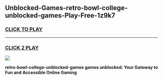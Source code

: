 
## Unblocked-Games-retro-bowl-college-unblocked-games-Play-Free-1z9k7
<h3>
<a href="https://premium76.site?title=retro-bowl-college-unblocked-games&ref=24M">CLICK TO PLAY</a></h3>
<hr>

<h3>
<a href="https://premium76.site?title=retro-bowl-college-unblocked-games&ref=24M">CLICK 2 PLAY</a>
  
</h3>

<a href="https://premium76.site?title=retro-bowl-college-unblocked-games&ref=24M"><img src="https://clearcache.store/games.png"></a>


**retro-bowl-college-unblocked-games games unblocked: Your Gateway to Fun and Accessible Online Gaming**
